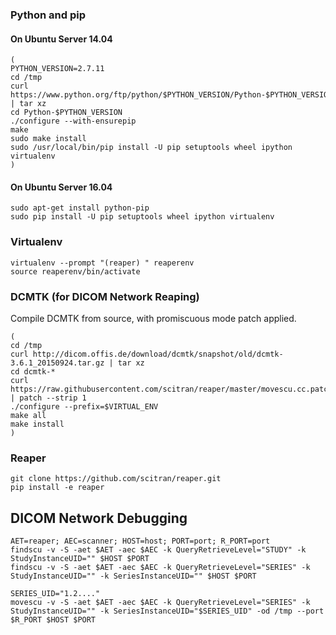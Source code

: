 ### Python and pip

#### On Ubuntu Server 14.04
```
(
PYTHON_VERSION=2.7.11
cd /tmp
curl https://www.python.org/ftp/python/$PYTHON_VERSION/Python-$PYTHON_VERSION.tgz | tar xz
cd Python-$PYTHON_VERSION
./configure --with-ensurepip
make
sudo make install
sudo /usr/local/bin/pip install -U pip setuptools wheel ipython virtualenv
)
```

#### On Ubuntu Server 16.04
```
sudo apt-get install python-pip
sudo pip install -U pip setuptools wheel ipython virtualenv
```

### Virtualenv
```
virtualenv --prompt "(reaper) " reaperenv
source reaperenv/bin/activate
```

### DCMTK (for DICOM Network Reaping)
Compile DCMTK from source, with promiscuous mode patch applied.
```
(
cd /tmp
curl http://dicom.offis.de/download/dcmtk/snapshot/old/dcmtk-3.6.1_20150924.tar.gz | tar xz
cd dcmtk-*
curl https://raw.githubusercontent.com/scitran/reaper/master/movescu.cc.patch | patch --strip 1
./configure --prefix=$VIRTUAL_ENV
make all
make install
)
```

### Reaper
```
git clone https://github.com/scitran/reaper.git
pip install -e reaper
```


## DICOM Network Debugging
```
AET=reaper; AEC=scanner; HOST=host; PORT=port; R_PORT=port
findscu -v -S -aet $AET -aec $AEC -k QueryRetrieveLevel="STUDY" -k StudyInstanceUID="" $HOST $PORT
findscu -v -S -aet $AET -aec $AEC -k QueryRetrieveLevel="SERIES" -k StudyInstanceUID="" -k SeriesInstanceUID="" $HOST $PORT

SERIES_UID="1.2...."
movescu -v -S -aet $AET -aec $AEC -k QueryRetrieveLevel="SERIES" -k StudyInstanceUID="" -k SeriesInstanceUID="$SERIES_UID" -od /tmp --port $R_PORT $HOST $PORT
```


